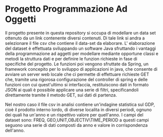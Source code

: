 # Progetto Programmazione Ad Oggetti

Il progetto presente in questa repository si occupa di modellare un data set ottenuto da un link contenente diversi contenuti. Di tale link si andra a selezionare il file csv che contiene il data-set da elaborare. L' elaborazione del dataset è effettuata sviluppando un software Java sfruttando i vantaggi della programmazione ad aggetti per modellare mediante opportune classi e metodi la struttura dati e per definire le funzion richieste in fase di specifiche del progetto. Le funzioni poi vengono sfruttate da Spring, un framework concepito per lo sviluppo di applicazioni in java, che consente di avviare un server web locale che ci permette di effettuare richieste GET che, tramite una rigorosa configurazione del controller di spring e delle funzioni con cui quest'ultimo si interfaccia, restituiscono dati in formato JSON ai quali è possibile applicare una serie di filtri, specificandoli direttamente tramite il metodo GET, sui dati di partenza.

Nel nostro caso il file csv in analisi contiene un'indagine statistica sul GDP, cioè il prodotto interno lordo, di diverse localita in diversi periodi, ognuno dei quali ha un'anno e un rispettivo valore per quell'anno. I campi del dataset sono:
FREQ, GEO,UNIT,OBJECTIV\TIME_PERIOD
a questi campi seguono una serie di dati composti da anno e valore in corrispondenza dell'anno.

